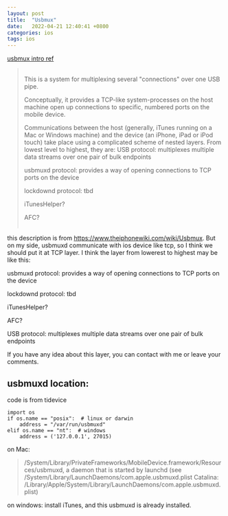 ```yaml
---
layout: post
title:  "Usbmux"
date:   2022-04-21 12:40:41 +0800
categories: ios
tags: ios
---
```




 
[usbmux intro ref](https://www.theiphonewiki.com/wiki/Usbmux)

<blockquote>
<br/>
This is a system for multiplexing several "connections" over one USB pipe. 

Conceptually, it provides a TCP-like system-processes on the host machine open up connections to specific, numbered ports on the mobile device.

Communications between the host (generally, iTunes running on a Mac or Windows machine) and the device (an iPhone, iPad or iPod touch) take place using a complicated scheme of nested layers. From lowest level to highest, they are:
USB protocol: multiplexes multiple data streams over one pair of bulk endpoints <br/>

usbmuxd protocol: provides a way of opening connections to TCP ports on the device<br/> 

lockdownd protocol: tbd <br/>

iTunesHelper? <br/>

AFC?<br/>
<br/>
</blockquote>

this description is from https://www.theiphonewiki.com/wiki/Usbmux. But on my side, usbmuxd communicate with ios device like tcp, so I think we should put it at TCP layer. 
I think the layer from lowerest to highest may be like this:
  
  usbmuxd protocol: provides a way of opening connections to TCP ports on the device 
 
  lockdownd protocol: tbd 
 
  iTunesHelper? 
 
  AFC?
 
  USB protocol: multiplexes multiple data streams over one pair of bulk endpoints 

If you have any idea about this layer, you can contact with me or leave your comments.

## usbmuxd location:
code is from tidevice 

```
import os
if os.name == "posix":  # linux or darwin
    address = "/var/run/usbmuxd"
elif os.name == "nt":  # windows
    address = ('127.0.0.1', 27015)
```



on Mac:
<blockquote>
/System/Library/PrivateFrameworks/MobileDevice.framework/Resources/usbmuxd, a daemon that is started by launchd (see /System/Library/LaunchDaemons/com.apple.usbmuxd.plist Catalina: /Library/Apple/System/Library/LaunchDaemons/com.apple.usbmuxd.plist)
<br/>

</blockquote>

on windows:
install iTunes, and this usbmuxd is already installed.
